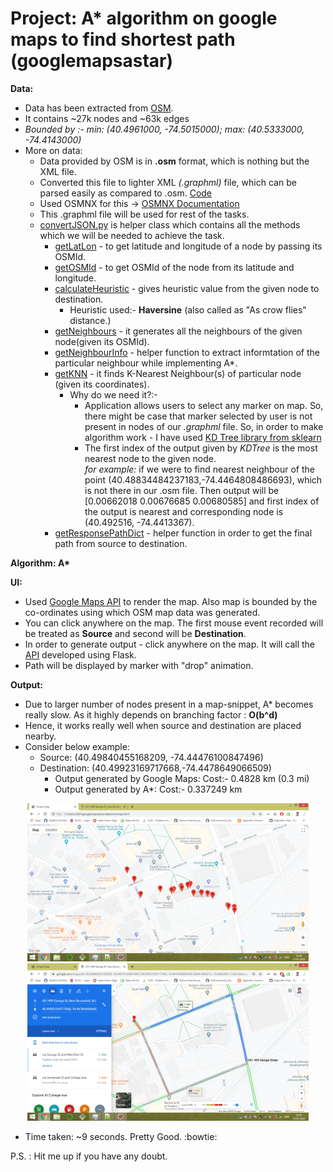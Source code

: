 # Project: A* algorithm on google maps to find shortest path (googlemapsastar)
__Data:__
* Data has been extracted from [OSM](https://www.openstreetmap.org/).<br> 
* It contains ~27k nodes and ~63k edges <br>
* _Bounded by :- min: (40.4961000, -74.5015000); max: (40.5333000, -74.4143000)_ <br>
* More on data:
  * Data provided by OSM is in __.osm__ format, which is nothing but the XML file. 
  * Converted this file to lighter XML _(.graphml)_ file, which can be parsed easily as compared to .osm. [Code](https://github.com/vraj152/googlemapsastar/blob/63c0d686ee192ef10623a42097e52e07cf7f28ab/preprocessingGraph.py#L4) <br>
  * Used OSMNX for this -> [OSMNX Documentation](https://osmnx.readthedocs.io/en/stable/osmnx.html#osmnx.core.graph_from_file) <br>
  * This .graphml file will be used for rest of the tasks. <br>
  * [convertJSON.py](https://github.com/vraj152/googlemapsastar/blob/63c0d686ee192ef10623a42097e52e07cf7f28ab/convertJSON.py) is helper class which contains all the methods which we will be needed to achieve the task. <br>
    - [getLatLon](https://github.com/vraj152/googlemapsastar/blob/63c0d686ee192ef10623a42097e52e07cf7f28ab/convertJSON.py#L13) - to get latitude and longitude of a node by passing its OSMId. <br>
    - [getOSMId](https://github.com/vraj152/googlemapsastar/blob/63c0d686ee192ef10623a42097e52e07cf7f28ab/convertJSON.py#L22) - to get OSMId of the node from its latitude and longitude. <br>
    - [calculateHeuristic](https://github.com/vraj152/googlemapsastar/blob/63c0d686ee192ef10623a42097e52e07cf7f28ab/convertJSON.py#L32) - gives heuristic value from the given node to destination. <br>
      - Heuristic used:- __Haversine__ (also called as "As crow flies" distance.) <br>
    - [getNeighbours](https://github.com/vraj152/googlemapsastar/blob/63c0d686ee192ef10623a42097e52e07cf7f28ab/convertJSON.py#L35) - it generates all the neighbours of the given node(given its OSMId).
    - [getNeighbourInfo](https://github.com/vraj152/googlemapsastar/blob/63c0d686ee192ef10623a42097e52e07cf7f28ab/convertJSON.py#L60) - helper function to extract informtation of the particular neighbour while implementing A*.
    - [getKNN](https://github.com/vraj152/googlemapsastar/blob/63c0d686ee192ef10623a42097e52e07cf7f28ab/convertJSON.py#L75) - it finds K-Nearest Neighbour(s) of particular node (given its coordinates).
      - Why do we need it?:- 
        - Application allows users to select any marker on map. So, there might be case that marker selected by user is not present in nodes of our _.graphml_ file. So, in order to make algorithm work - I have used [KD Tree library from sklearn](https://scikit-learn.org/stable/modules/generated/sklearn.neighbors.KDTree.html#sklearn-neighbors-kdtree) <br>
        - The first index of the output given by _KDTree_ is the most nearest node to the given node. <br> _for example:_ if we were to find nearest neighbour of the point (40.48834484237183,-74.4464808486693), which is not there in our .osm file. Then output will be [0.00662018 0.00676685 0.00680585] and  first index of the output is nearest and corresponding node is (40.492516, -74.4413367).
    - [getResponsePathDict](https://github.com/vraj152/googlemapsastar/blob/63c0d686ee192ef10623a42097e52e07cf7f28ab/convertJSON.py#L91) - helper function in order to get the final path from source to destination.

__Algorithm: A*__

__UI:__

* Used [Google Maps API](https://developers.google.com/maps/documentation) to render the map. Also map is bounded by the co-ordinates using which OSM map data was generated.
* You can click anywhere on the map. The first mouse event recorded will be treated as __Source__ and second will be __Destination__.
* In order to generate output - click anywhere on the map. It will call the [API](https://github.com/vraj152/googlemapsastar/blob/63c0d686ee192ef10623a42097e52e07cf7f28ab/flaskAPI.py#L11) developed using Flask.
* Path will be displayed by marker with "drop" animation.

__Output:__

* Due to larger number of nodes present in a map-snippet, A* becomes really slow. As it highly depends on branching factor : __O(b^d)__ 
* Hence, it works really well when source and destination are placed nearby.
* Consider below example:
  * Source: (40.49840455168209, -74.44476100847496)
  * Destination: (40.49923169717668,-74.4478649066509)
    * Output generated by Google Maps: Cost:- 0.4828 km (0.3 mi)
    * Output generated by A*: Cost:-  0.337249 km

<p align="center">
  <img src="output/OutputApplication.png" width="450" title="Application Output">
  <img src="output/OutputGoogleMaps.png" width="450" title="Google Maps Output">
</p>

* Time taken: ~9 seconds. Pretty Good. :bowtie:

P.S. : Hit me up if you have any doubt.
